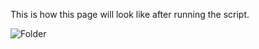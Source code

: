 This is how this page will look like after running the script.

![Folder](http://i.imgur.com/YFaYD3j.png)
